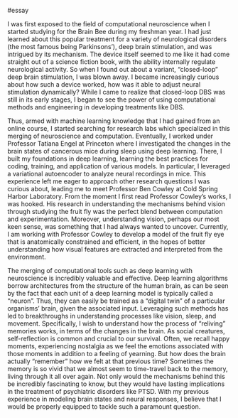 #essay 

I was first exposed to the field of computational neuroscience when I started studying for the Brain Bee during my freshman year. I had just learned about this popular treatment for a variety of neurological disorders (the most famous being Parkinsons’), deep brain stimulation, and was intrigued by its mechanism. The device itself seemed to me like it had come straight out of a science fiction book, with the ability internally regulate neurological activity. So when I found out about a variant, “closed-loop” deep brain stimulation, I was blown away. I became increasingly curious about how such a device worked, how was it able to adjust neural stimulation dynamically? While I came to realize that closed-loop DBS was still in its early stages, I began to see the power of using computational methods and engineering in developing treatments like DBS.

Thus, armed with machine learning knowledge that I had gained from an online course, I started searching for research labs which specialized in this merging of neuroscience and computation. Eventually, I worked under Professor Tatiana Engel at Princeton where I investigated the changes in the brain states of cancerous mice during sleep using deep learning. There, I built my foundations in deep learning, learning the best practices for coding, training, and application of various models. In particular, I leveraged a variational autoencoder to analyze neural recordings in mice. This experience left me eager to approach other research questions I was curious about, leading me to meet Professor Ben Cowley at Cold Spring Harbor Laboratory. From the moment I first read Professor Cowley’s works, I was hooked. His research in understanding the mechanisms behind vision through studying the fruit fly was the perfect blend between computation and experimentation. Moreover, understanding vision, perhaps our most keen sense, was something that I had always wanted to uncover. Currently, I am working with Professor Cowley to develop a model of the fruit fly eye that is anatomically constrained and efficient, in the hopes of better understanding how visual features are extracted and interpreted from the environment.

The merging of computational tools such as deep learning with neuroscience is incredibly valuable and effective. Deep learning algorithms borrow architectures from the structure of the human brain, as can be seen by the fact that each unit of a deep learning model is typically called a “neuron”. Thus, they can easily be trained as a “digital twin” of a particular organisms’ brain, given the associated input. Leveraging such methods has led to breakthroughs in understanding processes like vision, sleep, and movement. Specifically, I wish to understand how the process of “reliving” memories works, in terms of the changes in the brain. As social creatures, self-reflection is common and crucial to our survival. Often, we recall happy moments, experiencing nostalgia as we feel the emotions associated with those moments in addition to a feeling of yearning. But how does the brain actually “remember” how we felt at that previous time? Sometimes the memory is so vivid that we almost seem to time-travel back to the memory, living through it all over again. Not only would the mechanisms behind this be incredibly fascinating to know, but they would have lasting implications in the treatment of psychiatric disorders like PTSD. With my previous experience in modeling brain states and neural responses, I believe that I would be properly equipped to tackle such a paramount question.